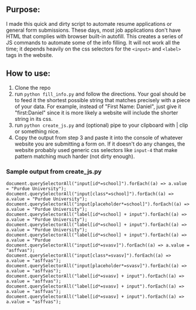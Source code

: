 ## Purpose:
I made this quick and dirty script to automate resume applications or general form submissions. These days, most job applications don't have HTML that complies with browser built-in autofill. This creates a series of JS commands to automate some of the info filling. It will not work all the time; it depends heavily on the css selectors for the `<input>` and `<label>` tags in the website.

## How to use:
1. Clone the repo
2. run `python fill_info.py` and follow the directions. Your goal should be to feed it the shortest possible string that matches precisely with a piece of your data. For example, instead of "First Name: Daniel", just give it "first:Daniel" since it is more likely a website will include the shorter string in its css.
3. run `python create_js.py` and (optional) pipe to your clipboard with | clip or something nice.
4. Copy the output from step 3 and paste it into the console of whatever website you are submitting a form on. If it doesn't do any changes, the website probably used generic css selectors like `input-4` that make pattern matching much harder (not dirty enough).

### Sample output from create_js.py
    document.querySelectorAll("input[id*=school]").forEach((a) => a.value = "Purdue University");
    document.querySelectorAll("input[class*=school]").forEach((a) => a.value = "Purdue University");
    document.querySelectorAll("input[placeholder*=school]").forEach((a) => a.value = "Purdue University");
    document.querySelectorAll("label[id*=school] + input").forEach((a) => a.value = "Purdue University");
    document.querySelectorAll("label[id*=school] + input").forEach((a) => a.value = "Purdue University");
    document.querySelectorAll("label[id*=school] + input").forEach((a) => a.value = "Purdue 
    document.querySelectorAll("input[id*=svasv]").forEach((a) => a.value = "asffvas");
    document.querySelectorAll("input[class*=svasv]").forEach((a) => a.value = "asffvas");
    document.querySelectorAll("input[placeholder*=svasv]").forEach((a) => a.value = "asffvas");
    document.querySelectorAll("label[id*=svasv] + input").forEach((a) => a.value = "asffvas");
    document.querySelectorAll("label[id*=svasv] + input").forEach((a) => a.value = "asffvas");
    document.querySelectorAll("label[id*=svasv] + input").forEach((a) => a.value = "asffvas");
